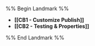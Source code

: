 %% Begin Landmark %%
- **[[CB1 - Customize Publish]]**
- **[[CB2 - Testing & Properties]]**

%% End Landmark %%